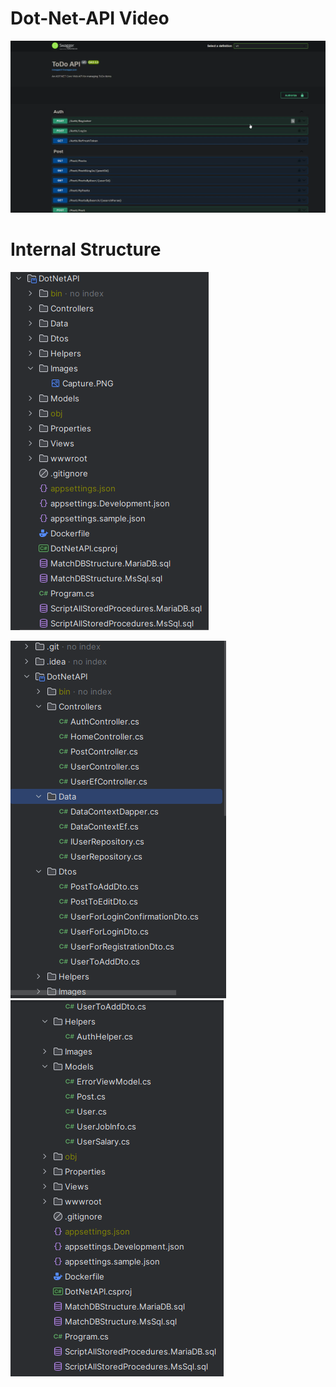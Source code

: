# Dot-Net-API Video
[![Capture.PNG](DotNetAPI%2FImages%2FCapture.PNG)](https://youtu.be/wcK3e_AhTTU)

# Internal Structure
![Structure.PNG](DotNetAPI%2FImages%2FStructure.PNG)

![.net structure1.PNG](.net%20structure1.PNG)
![.net structure2.PNG](.net%20structure2.PNG)